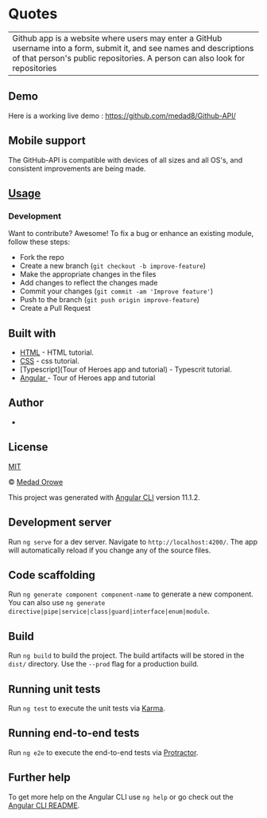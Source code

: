 # Quotes

<table>
<tr>
<td>
 Github app is a website where users may enter a GitHub username into a form, submit it, and see names and descriptions of that person's public repositories. A person can also look for repositories
</td>
</tr>
</table>

## Demo
Here is a working live demo :  https://github.com/medad8/Github-API/

## Mobile support
The GitHub-API is compatible with devices of all sizes and all OS's, and consistent improvements are being made.

## [Usage](#)
### Development

Want to contribute? Awesome!
To fix a bug or enhance an existing module, follow these steps:
- Fork the repo
- Create a new branch (`git checkout -b improve-feature`)
- Make the appropriate changes in the files
- Add changes to reflect the changes made
- Commit your changes (`git commit -am 'Improve feature'`)
- Push to the branch (`git push origin improve-feature`)
- Create a Pull Request

## Built with

- [HTML](https://www.w3schools.com/html/) - HTML tutorial.
- [CSS](https://www.w3schools.com/css/) - css tutorial.
- [Typescript](Tour of Heroes app and tutorial) - Typescrit tutorial.
- [ Angular ](https://angular.io/tutorial) - Tour of Heroes app and tutorial

## Author
- 

## License 
[MIT](https://github.com/medad8/Github-API/blob/master/LICENSE.md)

 © [Medad Orowe](https://github.com/medad8/Github-API)

This project was generated with [Angular CLI](https://github.com/angular/angular-cli) version 11.1.2.

## Development server

Run `ng serve` for a dev server. Navigate to `http://localhost:4200/`. The app will automatically reload if you change any of the source files.

## Code scaffolding

Run `ng generate component component-name` to generate a new component. You can also use `ng generate directive|pipe|service|class|guard|interface|enum|module`.

## Build

Run `ng build` to build the project. The build artifacts will be stored in the `dist/` directory. Use the `--prod` flag for a production build.

## Running unit tests

Run `ng test` to execute the unit tests via [Karma](https://karma-runner.github.io).

## Running end-to-end tests

Run `ng e2e` to execute the end-to-end tests via [Protractor](http://www.protractortest.org/).

## Further help

To get more help on the Angular CLI use `ng help` or go check out the [Angular CLI README](https://github.com/angular/angular-cli/blob/master/README.md).
